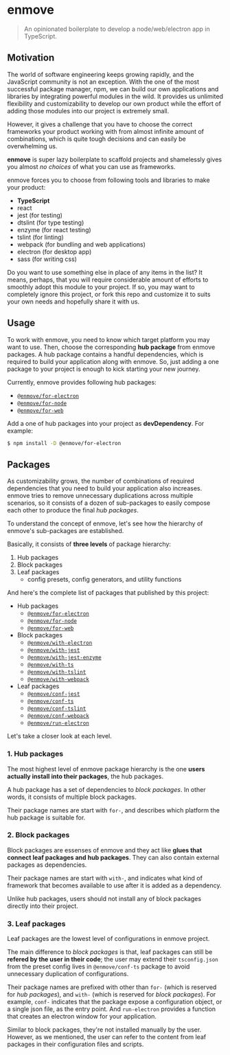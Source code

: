 
# enmove

> An opinionated boilerplate to develop a node/web/electron app in TypeScript.


## Motivation

The world of software engineering keeps growing rapidly, and the JavaScript community is not an exception. With the one of the most successful package manager, npm, we can build our own applications and libraries by integrating powerful modules in the wild. It provides us unlimited flexibility and customizability to develop our own product while the effort of adding those modules into our project is extremely small.

However, it gives a challenge that you have to choose the correct frameworks your product working with from almost infinite amount of combinations, which is quite tough decisions and can easily be overwhelming us.

**enmove** is super lazy boilerplate to scaffold projects and shamelessly gives you almost *no choices* of what you can use as frameworks.

enmove forces you to choose from following tools and libraries to make your product:

- **TypeScript**
- react
- jest (for testing)
- dtslint (for type testing)
- enzyme (for react testing)
- tslint (for linting)
- webpack (for bundling and web applications)
- electron (for desktop app)
- sass (for writing css)

Do you want to use something else in place of any items in the list? It means, perhaps, that you will require considerable amount of efforts to smoothly adopt this module to your project. If so, you may want to completely ignore this project, or fork this repo and customize it to suits your own needs and hopefully share it with us.


## Usage

To work with enmove, you need to know which target platform you may want to use. Then, choose the corresponding **hub package** from enmove packages. A hub package contains a handful dependencies, which is required to build your application along with enmove. So, just adding a one package to your project is enough to kick starting your new journey.

Currently, enmove provides following hub packages:

- [`@enmove/for-electron`](./packages/for-electron#readme)
- [`@enmove/for-node`](./packages/for-node#readme)
- [`@enmove/for-web`](./packages/for-web#readme)

Add a one of hub packages into your project as **devDependency**. For example:

```sh
$ npm install -D @enmove/for-electron
```


## Packages

As customizability grows, the number of combinations of required dependencies that you need to build your application also increases. enmove tries to remove unnecessary duplications across multiple scenarios, so it consists of a dozen of sub-packages to easily compose each other to produce the final *hub packages*.

To understand the concept of enmove, let's see how the hierarchy of enmove's sub-packages are established.

Basically, it consists of **three levels** of package hierarchy:

1. Hub packages
2. Block packages
3. Leaf packages
    - config presets, config generators, and utility functions

And here's the complete list of packages that published by this project:

- Hub packages
    - [`@enmove/for-electron`](./packages/for-electron#readme)
    - [`@enmove/for-node`](./packages/for-node#readme)
    - [`@enmove/for-web`](./packages/for-web#readme)
- Block packages
    - [`@enmove/with-electron`](./packages/with-electron#readme)
    - [`@enmove/with-jest`](./packages/with-jest#readme)
    - [`@enmove/with-jest-enzyme`](./packages/with-jest-enzyme#readme)
    - [`@enmove/with-ts`](./packages/with-ts#readme)
    - [`@enmove/with-tslint`](./packages/with-tslint#readme)
    - [`@enmove/with-webpack`](./packages/with-webpack#readme)
- Leaf packages
    - [`@enmove/conf-jest`](./packages/conf-jest#readme)
    - [`@enmove/conf-ts`](./packages/conf-ts#readme)
    - [`@enmove/conf-tslint`](./packages/conf-tslint#readme)
    - [`@enmove/conf-webpack`](./packages/conf-webpack#readme)
    - [`@enmove/run-electron`](./packages/run-electron#readme)

Let's take a closer look at each level.

### 1. Hub packages

The most highest level of enmove package hierarchy is the one **users actually install into their packages**, the hub packages.

A hub package has a set of dependencies to *block packages*. In other words, it consists of multiple block packages.

Their package names are start with `for-`, and describes which platform the hub package is suitable for.

### 2. Block packages

Block packages are essenses of enmove and they act like **glues that connect leaf packages and hub packages**. They can also contain external packages as  dependencies.

Their package names are start with `with-`, and indicates what kind of framework that becomes available to use after it is added as a dependency.

Unlike hub packages, users should not install any of block packages directly into their project.

### 3. Leaf packages

Leaf packages are the lowest level of configurations in enmove project.

The main difference to *block packages* is that, leaf packages can still be **refered by the user in their code**; the user may extend their `tsconfig.json` from the preset config lives in `@enmove/conf-ts` package to avoid unnecessary duplication of configurations.

Their package names are prefixed with other than `for-` (which is reserved for *hub packages*), and `with-` (which is reserved for *block packages*). For example, `conf-` indicates that the package expose a configuration object, or a single json file, as the entry point. And `run-electron` provides a function that creates an electron window for your application.

Similar to block packages, they're not installed manually by the user. However, as we mentioned, the user can refer to the content from leaf packages in their configuration files and scripts.
